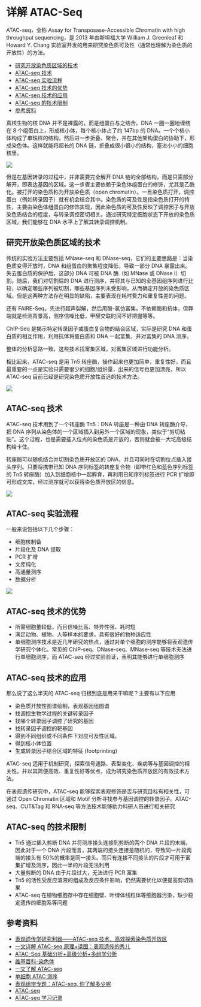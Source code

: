 # 详解 ATAC-Seq 


ATAC-seq，全称 Assay for Transposase-Accessible Chromatin with high throughput sequencing，是 2013 年由斯坦福大学 William J. Greenleaf 和 Howard Y. Chang 实验室开发的用来研究染色质可及性（通常也理解为染色质的开放性）的方法。

<!--more-->

<!-- TOC -->

- [研究开放染色质区域的技术](#%E7%A0%94%E7%A9%B6%E5%BC%80%E6%94%BE%E6%9F%93%E8%89%B2%E8%B4%A8%E5%8C%BA%E5%9F%9F%E7%9A%84%E6%8A%80%E6%9C%AF)
- [ATAC-seq 技术](#atac-seq-%E6%8A%80%E6%9C%AF)
- [ATAC-seq 实验流程](#atac-seq-%E5%AE%9E%E9%AA%8C%E6%B5%81%E7%A8%8B)
- [ATAC-seq 技术的优势](#atac-seq-%E6%8A%80%E6%9C%AF%E7%9A%84%E4%BC%98%E5%8A%BF)
- [ATAC-seq 技术的应用](#atac-seq-%E6%8A%80%E6%9C%AF%E7%9A%84%E5%BA%94%E7%94%A8)
- [ATAC-seq 的技术限制](#atac-seq-%E7%9A%84%E6%8A%80%E6%9C%AF%E9%99%90%E5%88%B6)
- [参考资料](#%E5%8F%82%E8%80%83%E8%B5%84%E6%96%99)

<!-- /TOC -->

真核生物的核 DNA 并不是裸露的，而是组蛋白与之结合。DNA 一圈一圈地缠绕在 8 个组蛋白上，形成核小体，每个核小体占了约 147bp 的 DNA。一个个核小体构成了串珠样的结构，然后进一步折叠、聚合，并在其他架构蛋白的协助下，形成染色体。这样就能将超长的 DNA 链，折叠成很小很小的结构，塞进小小的细胞核里。

![](https://images.yuanj.top/202403081311394.png)

但是在基因转录的过程中，并非需要完全解开 DNA 链的全部结构，而是只需部分解开，即表达基因的区域。这一步骤主要依赖于染色体组蛋白的修饰，尤其是乙酰化。被打开的染色质称为开放染色质（open chromatin）。一旦染色质打开，调控蛋白（例如转录因子）就有机会结合其中。染色质的可及性是指染色质打开的特性，主要由染色体组蛋白的修饰实现，因此染色质的可及性反映了调控因子与开放染色质结合的程度，与转录调控密切相关。通过研究特定细胞状态下开放的染色质区域，我们能够在 DNA 水平上了解其转录调控机制。

## 研究开放染色质区域的技术

传统的实验方法主要包括 MNase-seq 和 DNase-seq，它们的主要思路是：当染色质变得开放时，DNA 和组蛋白的聚集程度降低，导致一部分 DNA 暴露出来。失去蛋白质的保护后，这部分 DNA 可被 DNA 酶（如 MNase 或 DNase I）切割。随后，我们对切割后的 DNA 进行测序，并将其与已知的全基因组序列进行比较，以确定哪些序列被切割，哪些基因序列未受影响，从而确定开放的染色质区域。但是这两种方法存在明显的缺陷，主要表现在耗时费力和重复性差的问题。

还有 FAIRE-Seq，先进行超声裂解，然后用酚-氯仿富集，不依赖酶和抗体，但弊端就是检测背景高，测序信噪比低，甲醛交联时间不好把握等等。

ChIP-Seq 是揭示特定转录因子或蛋白复合物的结合区域，实际是研究 DNA 和蛋白质的相互作用，利用抗体将蛋白质和 DNA 一起富集，并对富集的 DNA 测序。

整体的分析思路一致，这些技术找富集区域，对富集区域进行功能分析。

相比起来，ATAC-seq 是用 Tn5 转座酶，操作起来也更加简单，重复性好，而且最重要的一点是实验只需要很少的细胞/组织量，出来的信号也更加漂亮，所以 ATAC-seq 目前已经是研究染色质开放性首选的技术方法。

![](https://images.yuanj.top/202403081349367.png)

## ATAC-seq 技术

ATAC-seq 技术用到了一个转座酶 Tn5：DNA 转座是一种由 DNA 转座酶介导，把 DNA 序列从染色体的一个区域插入到另外一个区域的现象，类似于“剪切粘贴”。这个过程，也是需要插入位点的染色质是开放的，否则就会被一大坨高级结构给卡住。

转座酶可以随机结合并切割染色质开放区的 DNA，并且可同时在切割位点插入接头序列。只要将携带已知 DNA 序列标签的转座复合物（即带红色和蓝色序列标签的 Tn5 转座酶）加入到细胞核中一起孵育，再利用已知序列标签进行 PCR 扩增即可形成文库，经过测序就可以获得染色质开放区的信息。

![](https://images.yuanj.top/202403081328991.png)

## ATAC-seq 实验流程

一般来说包括以下几个步骤：

- 细胞核制备
- 片段化及 DNA 提取
- PCR 扩增
- 文库纯化
- 高通量测序
- 数据分析

![](https://images.yuanj.top/202403081343304.png)

## ATAC-seq 技术的优势

- 所需细胞量较低，而且信噪比高、特异性强、耗时短
- 满足动物、植物、人等样本的要求，具有很好的物种适应性
- 单细胞测序技术是近几年研究的热点，通过对单个细胞的测序能够将表观遗传学研究个体化。常见的 ChIP-seq、DNase-seq、MNase-seq 等技术无法进行单细胞测序，而 ATAC-seq 经过实验验证，表明其能够进行单细胞测序

## ATAC-seq 技术的应用

那么说了这么半天的 ATAC-seq 归根到底是用来干嘛呢？主要有以下应用

- 染色质开放性图谱绘制，表观基因组图谱
- 找调控生物学过程的关键转录因子
- 找哪个转录因子调控了研究的基因
- 找转录因子调控的靶基因
- 得到不同组织或不同条件下对应可及性区域。
- 得到核小体位置
- 生成转录因子结合区域的特征 (footprinting)

ATAC-seq 适用于机制研究，探索信号通路、表型变化、疾病等与基因调控的相关性。并以其简便高效、重复性好等优点，成为研究染色质开放区的有效技术方法。

在表观遗传研究中，ATAC-seq 能够探索表观修饰是否与研究目标有相关性，可通过 Open Chromatin 区域和 Motif 分析寻找参与基因调控的转录因子。ATAC-seq、CUT&Tag 和 RNA-seq 等方法技术能够助力科研人员进行相关研究

## ATAC-seq 的技术限制

- Tn5 通过插入剪断 DNA 并将测序接头连接到剪断的两个 DNA 片段的末端，因此对于一个 DNA 片段而言，其两端的接头连接是随机的，导致同一片段两端的接头有 50%的概率是同一接头。而只有连接不同接头的片段才可用于富集扩增及测序，因此一半的片段无法利用
- 大量剪断的 DNA 由于片段过大，无法进行 PCR 富集
- Tn5 的活性受反应溶液的组成及反应条件影响，仍然需要优化以便提高剪切效果
- ATAC-seq 在植物细胞存中存在细胞壁、叶绿体线粒体等细胞器污染，缺少稳定遗传的细胞系等问题

## 参考资料

- [表观遗传学研究利器——ATAC-seq 技术，高效探索染色质开放区](https://www.seqchina.cn/15556.html)
- [一文详解 ATAC-seq 原理+读图：表观遗传的秀儿](https://zhuanlan.zhihu.com/p/512163334)
- [ATAC-Seq 基础分析+高级分析+多组学分析](https://www.plob.org/article/24719.html)
- [维基百科-染色体](https://zh.wikipedia.org/zh-cn/%E6%9F%93%E8%89%B2%E4%BD%93)
- [一文了解 ATAC-seq](https://www.plob.org/article/13950.html)
- [单细胞 ATAC 测序](https://www.wuhanbiobank.com/product/63.html)
- [表观组学专题：ATAC-seq, 你了解多少呢](https://www.yeasen.com/news/detail/768)
- [ATAC-seq](https://plant.biorun.com/single/79)
- [ATAC-seq 学习记录](https://blog.csdn.net/geekfocus/article/details/120586347)